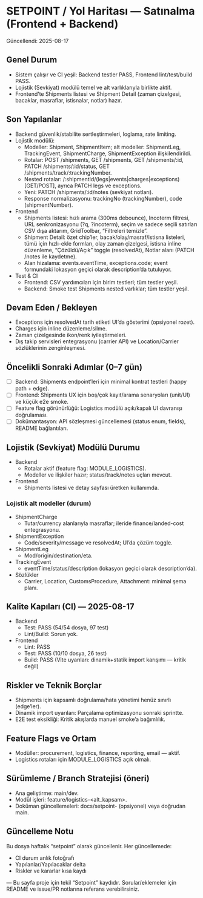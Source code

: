 # SETPOINT / Yol Haritası — Satınalma (Frontend + Backend)

Güncellendi: 2025-08-17

## Genel Durum
- Sistem çalışır ve CI yeşil: Backend testler PASS, Frontend lint/test/build PASS.
- Lojistik (Sevkiyat) modülü temel ve alt varlıklarıyla birlikte aktif.
- Frontend’te Shipments listesi ve Shipment Detail (zaman çizelgesi, bacaklar, masraflar, istisnalar, notlar) hazır.

## Son Yapılanlar
- Backend güvenlik/stabilite sertleştirmeleri, loglama, rate limiting.
- Lojistik modülü:
  - Modeller: Shipment, ShipmentItem; alt modeller: ShipmentLeg, TrackingEvent, ShipmentCharge, ShipmentException ilişkilendirildi.
  - Rotalar: POST /shipments, GET /shipments, GET /shipments/:id, PATCH /shipments/:id/status, GET /shipments/track/:trackingNumber.
  - Nested rotalar: /:shipmentId/(legs|events|charges|exceptions) [GET/POST], ayrıca PATCH legs ve exceptions.
  - Yeni: PATCH /shipments/:id/notes (sevkiyat notları).
  - Response normalizasyonu: trackingNo (trackingNumber), code (shipmentNumber).
- Frontend
  - Shipments listesi: hızlı arama (300ms debounce), Incoterm filtresi, URL senkronizasyonu (?q, ?incoterm), seçim ve sadece seçili satırları CSV dışa aktarım, GridToolbar, “Filtreleri temizle”.
  - Shipment Detail: özet chip’ler, bacak/olay/masraf/istisna listeleri, tümü için hızlı-ekle formları, olay zaman çizelgesi, istisna inline düzenleme, “Çözüldü/Açık” toggle (resolvedAt), Notlar alanı (PATCH /notes ile kaydetme).
  - Alan hizalama: events.eventTime, exceptions.code; event formundaki lokasyon geçici olarak description’da tutuluyor.
- Test & CI
  - Frontend: CSV yardımcıları için birim testleri; tüm testler yeşil.
  - Backend: Smoke test Shipments nested varlıklar; tüm testler yeşil.

## Devam Eden / Bekleyen
- Exceptions için resolvedAt tarih etiketi UI’da gösterimi (opsiyonel rozet).
- Charges için inline düzenleme/silme.
- Zaman çizelgesinde ikon/renk iyileştirmeleri.
- Dış takip servisleri entegrasyonu (carrier API) ve Location/Carrier sözlüklerinin zenginleşmesi.

## Öncelikli Sonraki Adımlar (0–7 gün)
- [ ] Backend: Shipments endpoint’leri için minimal kontrat testleri (happy path + edge).
- [ ] Frontend: Shipments UX için boş/çok kayıt/arama senaryoları (unit/UI) ve küçük e2e smoke.
- [ ] Feature flag görünürlüğü: Logistics modülü açık/kapalı UI davranışı doğrulaması.
- [ ] Dokümantasyon: API sözleşmesi güncellemesi (status enum, fields), README bağlantıları.

## Lojistik (Sevkiyat) Modülü Durumu
- Backend
  - Rotalar aktif (feature flag: MODULE_LOGISTICS).
  - Modeller ve ilişkiler hazır; status/track/notes uçları mevcut.
- Frontend
  - Shipments listesi ve detay sayfası üretken kullanımda.

### Lojistik alt modeller (durum)
- ShipmentCharge
  - Tutar/currency alanlarıyla masraflar; ileride finance/landed-cost entegrasyonu.
- ShipmentException
  - Code/severity/message ve resolvedAt; UI’da çözüm toggle.
- ShipmentLeg
  - Mod/origin/destination/eta.
- TrackingEvent
  - eventTime/status/description (lokasyon geçici olarak description’da).
- Sözlükler
  - Carrier, Location, CustomsProcedure, Attachment: minimal şema planı.

## Kalite Kapıları (CI) — 2025-08-17
- Backend
  - Test: PASS (54/54 dosya, 97 test)
  - Lint/Build: Sorun yok.
- Frontend
  - Lint: PASS
  - Test: PASS (10/10 dosya, 26 test)
  - Build: PASS (Vite uyarıları: dinamik+statik import karışımı — kritik değil)

## Riskler ve Teknik Borçlar
- Shipments için kapsamlı doğrulama/hata yönetimi henüz sınırlı (edge’ler).
- Dinamik import uyarıları: Parçalama optimizasyonu sonraki sprintte.
- E2E test eksikliği: Kritik akışlarda manuel smoke’a bağımlılık.

## Feature Flags ve Ortam
- Modüller: procurement, logistics, finance, reporting, email — aktif.
- Logistics rotaları için MODULE_LOGISTICS açık olmalı.

## Sürümleme / Branch Stratejisi (öneri)
- Ana geliştirme: main/dev.
- Modül işleri: feature/logistics-<alt_kapsam>.
- Doküman güncellemeleri: docs/setpoint-<yyyyww> (opsiyonel) veya doğrudan main.

## Güncelleme Notu
Bu dosya haftalık “setpoint” olarak güncellenir. Her güncellemede:
- CI durum anlık fotoğrafı
- Yapılanlar/Yapılacaklar delta
- Riskler ve kararlar kısa kaydı

—
Bu sayfa proje için tekil “Setpoint” kaydıdır. Sorular/eklemeler için README ve issue/PR notlarına referans verebilirsiniz.
